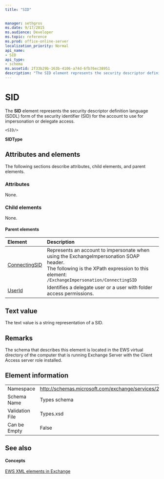 ```yaml
---
title: "SID"
 
 
manager: sethgros
ms.date: 9/17/2015
ms.audience: Developer
ms.topic: reference
ms.prod: office-online-server
localization_priority: Normal
api_name:
- SID
api_type:
- schema
ms.assetid: 2f33b29b-163b-4106-a74d-6fb76ec38951
description: "The SID element represents the security descriptor definition language (SDDL) form of the security identifier (SID) for the account to use for impersonation or delegate access."
---
```


# SID

The **SID** element represents the security descriptor definition language (SDDL) form of the security identifier (SID) for the account to use for impersonation or delegate access. 
  
```
<SID/>
```

 **SIDType**
## Attributes and elements

The following sections describe attributes, child elements, and parent elements.
  
### Attributes

None.
  
### Child elements

None.
  
#### Parent elements

|**Element**|**Description**|
|:-----|:-----|
|[ConnectingSID](connectingsid.md) <br/> |Represents an account to impersonate when using the ExchangeImpersonation SOAP header.  <br/> The following is the XPath expression to this element:  <br/>  `/ExchangeImpersonation/ConnectingSID` <br/> |
|[UserId](userid.md) <br/> |Identifies a delegate user or a user with folder access permissions.  <br/> |
   
## Text value

The text value is a string representation of a SID.
  
## Remarks

The schema that describes this element is located in the EWS virtual directory of the computer that is running Exchange Server with the Client Access server role installed.
  
## Element information

|||
|:-----|:-----|
|Namespace  <br/> |http://schemas.microsoft.com/exchange/services/2006/types  <br/> |
|Schema Name  <br/> |Types schema  <br/> |
|Validation File  <br/> |Types.xsd  <br/> |
|Can be Empty  <br/> |False  <br/> |
   
## See also

#### Concepts

[EWS XML elements in Exchange](ews-xml-elements-in-exchange.md)

